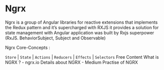 # Ngrx
Ngrx is a group of Angular libraries for reactive extensions that implements the Redux pattern and it’s supercharged with RXJS
it provides a solution for state management with Angular application
was built by Rxjs superpower (RxJS. BehaviorSubject, Subject and Observable)

Ngrx Core-Concepts :

`Store` | `State` | `Actions` | `Reducers` | `Effects` | `Selectors`
<ResourceGroupTitle>Free Content</ResourceGroupTitle>
<BadgeLink colorScheme='yellow' badgeText='Read' href='https://ngrx.io/'>What is NGRX ? - ngrx.io </BadgeLink>
<BadgeLink colorScheme='yellow' badgeText='Read' href='https://ahmedrebai.medium.com/introduction-to-state-management-with-ngrx-and-angular-91f4ff27ec9f'>Details about NGRX - Medium </BadgeLink>
<BadgeLink badgeText='Watch' href='https://www.youtube.com/watch?v=f97ICOaekNU'>Practise of NGRX</BadgeLink>


